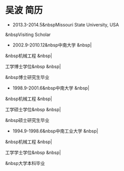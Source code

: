# 吴波 简历
- 2013.3-2014.5&nbspMissouri State University, USA 

 

 

&nbspVisiting Scholar
- 2002.9-2010.12&nbsp中南大学 &nbsp|

&nbsp机械工程 &nbsp|

 工学博士学位&nbsp &nbsp|

&nbsp博士研究生毕业
- 1998.9-2001.6&nbsp中南大学 &nbsp|

&nbsp机械工程 &nbsp|

 工学硕士学位&nbsp &nbsp|

&nbsp硕士研究生毕业
- 1994.9-1998.6&nbsp中南工业大学 &nbsp|

&nbsp机械工程 &nbsp|

 工学学士学位&nbsp &nbsp|

&nbsp大学本科毕业
